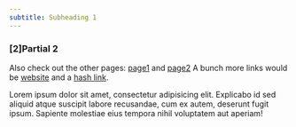 ```yaml
---
subtitle: Subheading 1
---
```


### [2]Partial 2

Also check out the other pages: [page1](/page1) and [page2](/page1/page2)
A bunch more links would be [website](http://cuttlebelle.com/) and a [hash link](#below).

Lorem ipsum dolor sit amet, consectetur adipisicing elit. Explicabo id sed aliquid atque suscipit labore recusandae, cum ex autem, deserunt fugit ipsum.
Sapiente molestiae eius tempora nihil voluptatem aut aperiam!
